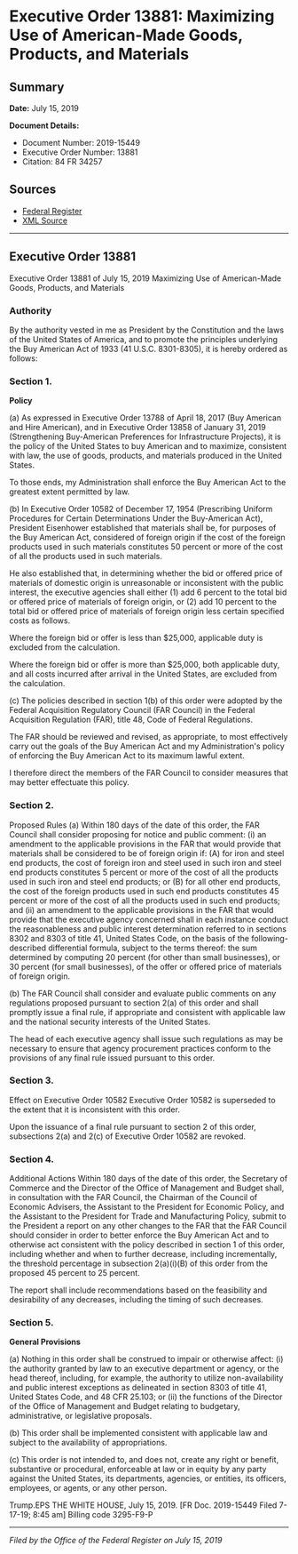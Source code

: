 # Executive Order 13881: Maximizing Use of American-Made Goods, Products, and Materials

## Summary

**Date:** July 15, 2019

**Document Details:**
- Document Number: 2019-15449
- Executive Order Number: 13881
- Citation: 84 FR 34257

## Sources
- [Federal Register](https://www.federalregister.gov/documents/2019/07/18/2019-15449/maximizing-use-of-american-made-goods-products-and-materials)
- [XML Source](https://www.federalregister.gov/documents/full_text/xml/2019/07/18/2019-15449.xml)

---

## Executive Order 13881

Executive Order 13881 of July 15, 2019
Maximizing Use of American-Made Goods, Products, and Materials
### Authority

By the authority vested in me as President by the Constitution and the laws of the United States of America, and to promote the principles underlying the Buy American Act of 1933 (41 U.S.C. 8301-8305), it is hereby ordered as follows:
### Section 1.

**Policy**

(a) As expressed in Executive Order 13788 of April 18, 2017 (Buy American and Hire American), and in Executive Order 13858 of January 31, 2019 (Strengthening Buy-American Preferences for Infrastructure Projects), it is the policy of the United States to buy American and to maximize, consistent with law, the use of goods, products, and materials produced in the United States.

To those ends, my Administration shall enforce the Buy American Act to the greatest extent permitted by law.

(b) In Executive Order 10582 of December 17, 1954 (Prescribing Uniform Procedures for Certain Determinations Under the Buy-American Act), President Eisenhower established that materials shall be, for purposes of the Buy American Act, considered of foreign origin if the cost of the foreign products used in such materials constitutes 50 percent or more of the cost of all the products used in such materials.

He also established that, in determining whether the bid or offered price of materials of domestic origin is unreasonable or inconsistent with the public interest, the executive agencies shall either (1) add 6 percent to the total bid or offered price of materials of foreign origin, or (2) add 10 percent to the total bid or offered price of materials of foreign origin less certain specified costs as follows.

Where the foreign bid or offer is less than $25,000, applicable duty is excluded from the calculation.

Where the foreign bid or offer is more than $25,000, both applicable duty, and all costs incurred after arrival in the United States, are excluded from the calculation.

(c) The policies described in section 1(b) of this order were adopted by the Federal Acquisition Regulatory Council (FAR Council) in the Federal Acquisition Regulation (FAR), title 48, Code of Federal Regulations.

The FAR should be reviewed and revised, as appropriate, to most effectively carry out the goals of the Buy American Act and my Administration's policy of enforcing the Buy American Act to its maximum lawful extent.

I therefore direct the members of the FAR Council to consider measures that may better effectuate this policy.
### Section 2.

Proposed Rules (a) Within 180 days of the date of this order, the FAR Council shall consider proposing for notice and public comment:
    (i) an amendment to the applicable provisions in the FAR that would provide that materials shall be considered to be of foreign origin if:
(A) for iron and steel end products, the cost of foreign iron and steel used in such iron and steel end products constitutes 5 percent or more of the cost of all the products used in such iron and steel end products; or
(B) for all other end products, the cost of the foreign products used in such end products constitutes 45 percent or more of the cost of all the products used in such end products; and
    (ii) an amendment to the applicable provisions in the FAR that would provide that the executive agency concerned shall in each instance conduct the reasonableness and public interest determination referred to in sections 8302 and 8303 of title 41, United States Code, on the basis of the following-described differential formula, subject to the terms thereof: the sum determined by computing 20 percent (for other than small businesses), or 30 percent (for small businesses), of the offer or offered price of materials of foreign origin.

(b) The FAR Council shall consider and evaluate public comments on any regulations proposed pursuant to section 2(a) of this order and shall promptly issue a final rule, if appropriate and consistent with applicable law and the national security interests of the United States.

The head of each executive agency shall issue such regulations as may be necessary to ensure that agency procurement practices conform to the provisions of any final rule issued pursuant to this order.
### Section 3.

Effect on Executive Order 10582 Executive Order 10582 is superseded to the extent that it is inconsistent with this order.

Upon the issuance of a final rule pursuant to section 2 of this order, subsections 2(a) and 2(c) of Executive Order 10582 are revoked.
### Section 4.

Additional Actions Within 180 days of the date of this order, the Secretary of Commerce and the Director of the Office of Management and Budget shall, in consultation with the FAR Council, the Chairman of the Council of Economic Advisers, the Assistant to the President for Economic Policy, and the Assistant to the President for Trade and Manufacturing Policy, submit to the President a report on any other changes to the FAR that the FAR Council should consider in order to better enforce the Buy American Act and to otherwise act consistent with the policy described in section 1 of this order, including whether and when to further decrease, including incrementally, the threshold percentage in subsection 2(a)(i)(B) of this order from the proposed 45 percent to 25 percent.

The report shall include recommendations based on the feasibility and desirability of any decreases, including the timing of such decreases.
### Section 5.

**General Provisions**

(a) Nothing in this order shall be construed to impair or otherwise affect:
    (i) the authority granted by law to an executive department or agency, or the head thereof, including, for example, the authority to utilize non-availability and public interest exceptions as delineated in section 8303 of title 41, United States Code, and 48 CFR 25.103; or
    (ii) the functions of the Director of the Office of Management and Budget relating to budgetary, administrative, or legislative proposals.

(b) This order shall be implemented consistent with applicable law and subject to the availability of appropriations.

(c) This order is not intended to, and does not, create any right or benefit, substantive or procedural, enforceable at law or in equity by any party against the United States, its departments, agencies, or entities, its officers, employees, or agents, or any other person.

Trump.EPS
THE WHITE HOUSE,
July 15, 2019.
[FR Doc. 2019-15449
Filed 7-17-19; 8:45 am]
Billing code 3295-F9-P

---

*Filed by the Office of the Federal Register on July 15, 2019*
